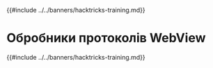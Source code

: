 {{#include ../../banners/hacktricks-training.md}}

# Обробники протоколів WebView

{{#include ../../banners/hacktricks-training.md}}
